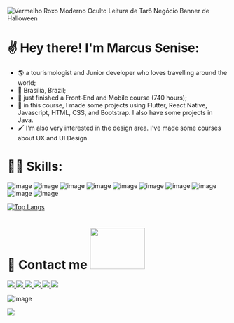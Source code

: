 ![Vermelho Roxo Moderno Oculto Leitura de Tarô Negócio Banner de Halloween](https://user-images.githubusercontent.com/77711349/140987352-3c574310-9b48-4205-bb0c-c00fffe11e0b.gif)

# :v: Hey there! I'm Marcus Senise:
- :earth_americas: a tourismologist and Junior developer who loves travelling around the world;
- :round_pushpin: Brasília, Brazil;
- :orange_book: just finished a Front-End and Mobile course (740 hours);
- :iphone: in this course, I made some projects using Flutter, React Native, Javascript, HTML, CSS, and Bootstrap. I also have some projects in Java. 
- :paintbrush: I'm also very interested in the design area. I've made some courses about UX and UI Design.

# 🤹🏻 Skills:
![image](https://user-images.githubusercontent.com/77711349/141021971-2faa7c98-8709-4f0a-aedc-bc3cc9a252e5.png)
![image](https://user-images.githubusercontent.com/77711349/141022041-9c6a99ad-c319-41a3-910b-a596b27ce0e5.png)
![image](https://user-images.githubusercontent.com/77711349/141022338-3b2f8fc4-a7bd-4e2c-bb65-eb720902a85b.png)
![image](https://user-images.githubusercontent.com/77711349/141022362-4bf39f36-672e-4708-98fd-e3251912e5c7.png)
![image](https://user-images.githubusercontent.com/77711349/141022371-12781e36-3cdf-4606-be64-a80b533c5f25.png)
![image](https://user-images.githubusercontent.com/77711349/141022378-7d545f5d-ed71-4a95-aab7-1a8b308963f7.png)
![image](https://user-images.githubusercontent.com/77711349/141022401-f5b0e681-994e-40cd-a3b7-1b3ba644a5d8.png)
![image](https://user-images.githubusercontent.com/77711349/141022412-499570f6-f39e-42a9-90fb-eccf822c0f5c.png)
![image](https://user-images.githubusercontent.com/77711349/141022450-f92b0e9f-b4f5-4ea9-b249-dd8d7d6839ba.png)
![image](https://user-images.githubusercontent.com/77711349/141022465-da1e39ac-f5d5-44e7-b86e-77b228be4f7a.png)




[![Top Langs](https://github-readme-stats.vercel.app/api/top-langs/?username=marcussenise&layout=compact&theme=tokyonight)](https://github.com/anuraghazra/github-readme-stats)


# 💬 Contact me <img src="https://user-images.githubusercontent.com/77711349/141018488-ce29c398-afc5-4a67-b617-44d42ca32eb9.gif" width="125" height="94"/>
<a href="https://www.linkedin.com/in/marcus-senise/" alt="linkedin" target="_blank">
  <img src="https://img.shields.io/badge/LinkedIn-0077B5?style=for-the-badge&logo=linkedin&logoColor=white">
</a>

<a href="https://www.facebook.com/marcus.senise/" alt="facebook" target="_blank">
  <img src="https://img.shields.io/badge/Facebook-1877F2?style=for-the-badge&logo=facebook&logoColor=white">
</a>

<a href="https://www.instagram.com/marcussenise/" alt="instagram" target="_blank">
  <img src="https://img.shields.io/badge/Instagram-E4405F?style=for-the-badge&logo=instagram&logoColor=white">
</a>

<a href="mailto:marcus.senise@gmail.com" alt="gmail" target="_blank">
  <img src="https://img.shields.io/badge/Gmail-D14836?style=for-the-badge&logo=gmail&logoColor=white">
</a>

<a href="https://github.com/marcussenise" alt="github" target="_blank">
  <img src="https://img.shields.io/badge/GitHub-000000?&style=flat-square&logo=GitHub&logoColor=white">
</a>

<a href="https://www.upwork.com/freelancers/~01178f4db42783665d" alt="upwrk" target="_blank">
  <img src="https://camo.githubusercontent.com/817dd20ccb1ee1fd77b1e865d3ef24d4191c014e1a3bf015b595caa1049c20b1/68747470733a2f2f696d672e736869656c64732e696f2f62616467652f2d5570776f726b2d3861333764623f7374796c653d666c61742d737175617265266c6f676f3d5570776f726b266c6f676f436f6c6f723d776869746526636f6c6f723d677265656e266c696e6b3d68747470733a2f2f7777772e7570776f726b2e636f6d2f666c2f726f6d616e6f6e617461636861">
</a>

![image](https://user-images.githubusercontent.com/77711349/141022595-33f6a5ed-77ba-46ad-b7db-4db4a9f1fab9.png)

![](https://komarev.com/ghpvc/?username=marcussenise)

